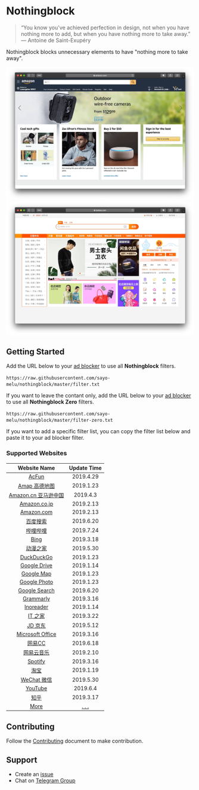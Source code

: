 # Nothingblock

> “You know you've achieved perfection in design, not when you have nothing more to add, but when you have nothing more to take away.” ― Antoine de Saint-Exupéry

Nothingblock blocks unnecessary elements to have "nothing more to take away".

![Nothingblock on Amazon.com](asset/nothingblock-on-amazon.com.jpg)
![Nothingblock on Taobao](asset/nothingblock-on-taobao.jpg)

## Getting Started

Add the URL below to your [ad blocker](https://bing.com/search?q=ad+blocker) to use all **Nothingblock** filters.

`https://raw.githubusercontent.com/sayo-melu/nothingblock/master/filter.txt`

If you want to leave the contant only, add the URL below to your [ad blocker](https://bing.com/search?q=ad+blocker) to use all **Nothingblock Zero** filters.

`https://raw.githubusercontent.com/sayo-melu/nothingblock/master/filter-zero.txt`

If you want to add a specific filter list, you can copy the filter list below and paste it to your ad blocker filter.

### Supported Websites

| **Website Name** | **Update Time** |
|:----------------:|:---------------:|
| [AcFun](filter-item/acfun.txt) | 2019.4.29 |
| [Amap 高德地图](filter-item/amap.txt) | 2019.1.23 |
| [Amazon.cn 亚马逊中国](filter-item/amazon.cn.txt) | 2019.4.3 |
| [Amazon.co.jp](filter-item/amazon.co.jp.txt) | 2019.2.13 |
| [Amazon.com](filter-item/amazon.com.txt) | 2019.2.13 |
| [百度搜索](filter-item/baidu-search.txt) | 2019.6.20 |
| [哔哩哔哩](filter-item/bilibili.txt) | 2019.7.24 |
| [Bing](filter-item/bing.txt) | 2019.3.18 |
| [动漫之家](filter-item/dmzj.txt) | 2019.5.30 |
| [DuckDuckGo](filter-item/duckduckgo.txt) | 2019.1.23 |
| [Google Drive](filter-item/google-drive.txt) | 2019.1.14 |
| [Google Map](filter-item/google-map.txt) | 2019.1.23 |
| [Google Photo](filter-item/google-photo.txt) | 2019.1.23 |
| [Google Search](filter-item/google-search.txt) | 2019.6.20 |
| [Grammarly](filter-item/grammarly.txt) | 2019.3.16 |
| [Inoreader](filter-item/inoreader.txt) | 2019.1.14 |
| [IT 之家](filter-item/it-home.txt) | 2019.3.22 |
| [JD 京东](filter-item/jd.txt) | 2019.5.12 |
| [Microsoft Office](filter-item/microsoft-office.txt) | 2019.3.16 |
| [网易CC](filter-item/netease-cc.txt) | 2019.6.18 |
| [网易云音乐](filter-item/netease-music.txt) | 2019.2.10 |
| [Spotify](filter-item/spotify.txt) | 2019.3.16 |
| [淘宝](filter-item/taobao.txt) | 2019.1.19 |
| [WeChat 微信](filter-item/wechat.txt) | 2019.5.30 |
| [YouTube](filter-item/youtube.txt) | 2019.6.4 |
| [知乎](filter-item/zhihu.txt) | 2019.3.17 |
| [More](docs/more-websites.md) | [. . .](docs/more-websites.md) |

## Contributing

Follow the [Contributing](docs/CONTRIBUTING.md) document to make contribution.

## Support

- Create an [issue](https://github.com/sayo-melu/nothingblock/issues/new/choose)
- Chat on [Telegram Group](https://t.me/nothingblock)
